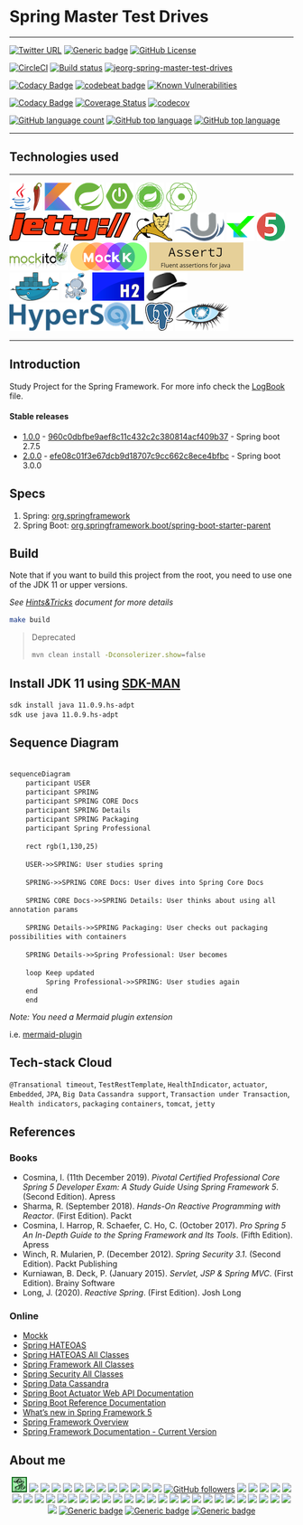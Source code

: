 # Spring Master Test Drives

---

[![Twitter URL](https://img.shields.io/twitter/url?logoColor=blue&style=social&url=https%3A%2F%2Fimg.shields.io%2Ftwitter%2Furl%3Fstyle%3Dsocial)](https://twitter.com/intent/tweet?text=%20Checkout%20this%20%40github%20repo%20by%20%40joaofse%20%F0%9F%91%A8%F0%9F%8F%BD%E2%80%8D%F0%9F%92%BB%3A%20https%3A//github.com/jesperancinha/jeorg-spring-master-test-drives)
[![Generic badge](https://img.shields.io/static/v1.svg?label=GitHub&message=Spring%20Master%20Test%20Drives&color=informational)](https://github.com/jesperancinha/jeorg-spring-master-test-drives)
[![GitHub License](https://img.shields.io/badge/license-Apache%20License%202.0-blue.svg?style=flat)](https://www.apache.org/licenses/LICENSE-2.0)

[![CircleCI](https://circleci.com/gh/jesperancinha/jeorg-spring-master-test-drives.svg?style=svg)](https://circleci.com/gh/jesperancinha/jeorg-spring-master-test-drives)
[![Build status](https://ci.appveyor.com/api/projects/status/wksvhmqaq0sd8505?svg=true)](https://ci.appveyor.com/project/jesperancinha/jeorg-spring-master-test-drives)
[![jeorg-spring-master-test-drives](https://github.com/jesperancinha/jeorg-spring-master-test-drives/actions/workflows/jeorg-spring-master-test-drives.yml/badge.svg)](https://github.com/jesperancinha/jeorg-spring-master-test-drives/actions/workflows/jeorg-spring-master-test-drives.yml)

[![Codacy Badge](https://app.codacy.com/project/badge/Grade/db288a3f092a49fbb60d54ad963a47ed)](https://www.codacy.com/gh/jesperancinha/jeorg-spring-master-test-drives/dashboard?utm_source=github.com&amp;utm_medium=referral&amp;utm_content=jesperancinha/jeorg-spring-master-test-drives&amp;utm_campaign=Badge_Grade)
[![codebeat badge](https://codebeat.co/badges/1d960e1b-0c52-4ac0-90eb-d4f06fc97ba0)](https://codebeat.co/projects/github-com-jesperancinha-jeorg-spring-master-test-drives-main)
[![Known Vulnerabilities](https://snyk.io/test/github/jesperancinha/jeorg-spring-master-test-drives/badge.svg)](https://snyk.io/test/github/jesperancinha/jeorg-spring-master-test-drives)

[![Codacy Badge](https://app.codacy.com/project/badge/Coverage/db288a3f092a49fbb60d54ad963a47ed)](https://www.codacy.com/gh/jesperancinha/jeorg-spring-master-test-drives/dashboard?utm_source=github.com&utm_medium=referral&utm_content=jesperancinha/jeorg-spring-master-test-drives&utm_campaign=Badge_Coverage)
[![Coverage Status](https://coveralls.io/repos/github/jesperancinha/jeorg-spring-master-test-drives/badge.svg?branch=main)](https://coveralls.io/github/jesperancinha/jeorg-spring-master-test-drives?branch=master)
[![codecov](https://codecov.io/gh/jesperancinha/jeorg-spring-master-test-drives/branch/main/graph/badge.svg?token=2Eh0Oh5ro2)](https://codecov.io/gh/jesperancinha/jeorg-spring-master-test-drives)

[![GitHub language count](https://img.shields.io/github/languages/count/jesperancinha/jeorg-spring-master-test-drives.svg)](#)
[![GitHub top language](https://img.shields.io/github/languages/top/jesperancinha/jeorg-spring-master-test-drives.svg)](#)
[![GitHub top language](https://img.shields.io/github/languages/code-size/jesperancinha/jeorg-spring-master-test-drives.svg)](#)

---

## Technologies used

---

[![alt text](https://raw.githubusercontent.com/jesperancinha/project-signer/master/project-signer-templates/icons-50/java-50.png "Java")](https://www.oracle.com/nl/java/)
[![alt text](https://raw.githubusercontent.com/jesperancinha/project-signer/master/project-signer-templates/icons-50/lombok-50.png "Lombok")](https://projectlombok.org/)
[![alt text](https://raw.githubusercontent.com/jesperancinha/project-signer/master/project-signer-templates/icons-50/kotlin-50.png "Kotlin")](https://kotlinlang.org/)
[![alt text](https://raw.githubusercontent.com/jesperancinha/project-signer/master/project-signer-templates/icons-50/spring-50.png "Spring Framework")](https://spring.io/projects/spring-framework)
[![alt text](https://raw.githubusercontent.com/jesperancinha/project-signer/master/project-signer-templates/icons-50/spring-boot-50.png "Spring Boot")](https://spring.io/projects/spring-boot)
[![alt text](https://raw.githubusercontent.com/jesperancinha/project-signer/master/project-signer-templates/icons-50/spring-webflux-50.png "Spring Webfllux")](https://spring.io/projects/spring-boot)
[![alt text](https://raw.githubusercontent.com/jesperancinha/project-signer/master/project-signer-templates/icons-50/spring-reactor-50.png "Spring Reactor")](https://spring.io/reactive)
[![alt text](https://raw.githubusercontent.com/jesperancinha/project-signer/master/project-signer-templates/icons-50/jetty-50.png "Jetty")](https://www.eclipse.org/jetty/)
[![alt text](https://raw.githubusercontent.com/jesperancinha/project-signer/master/project-signer-templates/icons-50/tomcat-50.png "Tomcat")](http://tomcat.apache.org/)
[![alt text](https://raw.githubusercontent.com/jesperancinha/project-signer/master/project-signer-templates/icons-50/undertow-50.png "Undertow")](https://undertow.io/)
[![alt text](https://raw.githubusercontent.com/jesperancinha/project-signer/master/project-signer-templates/icons-50/kotest-50.png "Kotest")](https://kotest.io/)
[![alt text](https://raw.githubusercontent.com/jesperancinha/project-signer/master/project-signer-templates/icons-50/jupiter5-50.png "Jupiter 5")](https://junit.org/junit5/docs/current/user-guide/)
[![alt text](https://raw.githubusercontent.com/jesperancinha/project-signer/master/project-signer-templates/icons-50/mockito-50.png "Mockito")](https://site.mockito.org/)
[![alt text](https://raw.githubusercontent.com/jesperancinha/project-signer/master/project-signer-templates/icons-50/mockk-50.png "MockK")](https://mockk.io/)
[![alt text](https://raw.githubusercontent.com/jesperancinha/project-signer/master/project-signer-templates/icons-50/assertj-50.png "AssertJ")](https://assertj.github.io/doc/)
[![alt text](https://raw.githubusercontent.com/jesperancinha/project-signer/master/project-signer-templates/icons-50/docker-50.png "Docker")](https://www.docker.com/)
[![alt text](https://raw.githubusercontent.com/jesperancinha/project-signer/master/project-signer-templates/icons-50/docker-compose-50.png "Docker Compose")](https://docs.docker.com/compose/)
[![alt text](https://raw.githubusercontent.com/jesperancinha/project-signer/master/project-signer-templates/icons-50/h2-50.png "H2")](https://www.h2database.com/)
[![alt text](https://raw.githubusercontent.com/jesperancinha/project-signer/master/project-signer-templates/icons-50/derby-50.png "Derby")](https://db.apache.org/derby/)
[![alt text](https://raw.githubusercontent.com/jesperancinha/project-signer/master/project-signer-templates/icons-50/hsql-50.png "HSQL")](http://hsqldb.org/)
[![alt text](https://raw.githubusercontent.com/jesperancinha/project-signer/master/project-signer-templates/icons-50/postgres-50.png "Postgres")](https://www.postgresql.org/)
[![alt text](https://raw.githubusercontent.com/jesperancinha/project-signer/master/project-signer-templates/icons-50/cassandra-50.png "Cassandra")](http://cassandra.apache.org/)

---

## Introduction

Study Project for the Spring Framework. For more info check the [LogBook](./LogBook.md) file.

#### Stable releases

-   [1.0.0](https://github.com/jesperancinha/jeorg-spring-master-test-drives/tree/1.0.0) - [960c0dbfbe9aef8c11c432c2c380814acf409b37](https://github.com/jesperancinha/jeorg-spring-master-test-drives/tree/1.0.0) - Spring boot 2.7.5
-   [2.0.0](https://github.com/jesperancinha/jeorg-spring-master-test-drives/tree/2.0.0) - [efe08c01f3e67dcb9d18707c9cc662c8ece4bfbc](https://github.com/jesperancinha/jeorg-spring-master-test-drives/tree/2.0.0) - Spring boot 3.0.0

## Specs

1.  Spring: [org.springframework](https://mvnrepository.com/artifact/org.springframework/)
2.  Spring Boot: [org.springframework.boot/spring-boot-starter-parent](https://mvnrepository.com/artifact/org.springframework.boot/spring-boot-starter-parent)

## Build

Note that if you want to build this project from the root, you need to use one of the JDK 11 or upper versions.

<i>See [Hints&Tricks](https://github.com/jesperancinha/project-signer/blob/master/project-signer-templates/Hints%26Tricks.md)
document for more details</i>
```bash
make build
```
> Deprecated
>```bash
>mvn clean install -Dconsolerizer.show=false
>````
## Install JDK 11 using [SDK-MAN](https://sdkman.io/)

```bash
sdk install java 11.0.9.hs-adpt
sdk use java 11.0.9.hs-adpt
```

## Sequence Diagram

```mermaid

sequenceDiagram
    participant USER
    participant SPRING
    participant SPRING CORE Docs
    participant SPRING Details
    participant SPRING Packaging
    participant Spring Professional
    
    rect rgb(1,130,25)
    
    USER->>SPRING: User studies spring
    
    SPRING->>SPRING CORE Docs: User dives into Spring Core Docs
    
    SPRING CORE Docs->>SPRING Details: User thinks about using all annotation params
    
    SPRING Details->>SPRING Packaging: User checks out packaging possibilities with containers
    
    SPRING Details->>Spring Professional: User becomes
 
    loop Keep updated
         Spring Professional->>SPRING: User studies again
    end
    end
```

<i>Note: You need a Mermaid plugin extension</i>

i.e. [mermaid-plugin](https://chrome.google.com/webstore/detail/mermaid-diagrams/phfcghedmopjadpojhmmaffjmfiakfil/related)

## Tech-stack Cloud

`@Transational timeout`, `TestRestTemplate`, `HealthIndicator`, `actuator`, `Embedded`, `JPA`, `Big Data`
`Cassandra support`, `Transaction under Transaction`, `Health indicators`, `packaging`
`containers`, `tomcat`, `jetty`

## References

### Books

-   Cosmina, I. (11th December 2019). <i>Pivotal Certified Professional Core Spring 5 Developer Exam: A Study Guide Using Spring Framework 5</i>. (Second Edition). Apress
-   Sharma, R. (September 2018). <i>Hands-On Reactive Programming with Reactor</i>. (First Edition). Packt
-   Cosmina, I. Harrop, R. Schaefer, C. Ho, C. (October 2017). <i>Pro Spring 5 An In-Depth Guide to the Spring Framework and Its Tools</i>. (Fifth Edition). Apress
-   Winch, R. Mularien, P. (December 2012). <i>Spring Security 3.1</i>. (Second Edition). Packt Publishing
-   Kurniawan, B. Deck, P. (January 2015). <i>Servlet, JSP & Spring MVC</i>. (First Edition). Brainy Software
-   Long, J. (2020). <i>Reactive Spring</i>. (First Edition). Josh Long

### Online

-   [Mockk](https://mockk.io/)
-   [Spring HATEOAS](https://docs.spring.io/spring-hateoas)
-   [Spring HATEOAS All Classes](https://docs.spring.io/spring-hateoas/docs/current/api/)
-   [Spring Framework All Classes](https://docs.spring.io/spring-framework/docs/current/javadoc-api/)
-   [Spring Security All Classes](https://docs.spring.io/spring-security/site/docs/current/api/allclasses.html)
-   [Spring Data Cassandra](https://docs.spring.io/spring-data/cassandra/docs/current/reference/html/#preface)
-   [Spring Boot Actuator Web API Documentation](https://docs.spring.io/spring-boot/docs/current/actuator-api/htmlsingle/)
-   [Spring Boot Reference Documentation](https://docs.spring.io/spring-boot/docs/current/reference/html/)
-   [What’s new in Spring Framework 5](https://developer.ibm.com/languages/java/tutorials/j-whats-new-in-spring-framework-5-theedom)
-   [Spring Framework Overview](https://docs.spring.io/spring-framework/docs/5.1.18.RELEASE/spring-framework-reference/overview.html)
-   [Spring Framework Documentation - Current Version](https://docs.spring.io/spring-framework/docs/current/reference/html/index.html)

## About me

<div align="center">

[![alt text](https://raw.githubusercontent.com/jesperancinha/project-signer/master/project-signer-templates/icons-100/JEOrgLogo-27.png "João Esperancinha Homepage")](http://joaofilipesabinoesperancinha.nl)
[![](https://img.shields.io/badge/youtube-%230077B5.svg?style=for-the-badge&logo=youtube&color=FF0000)](https://www.youtube.com/@joaoesperancinha)
[![](https://img.shields.io/badge/Medium-12100E?style=for-the-badge&logo=medium&logoColor=white)](https://medium.com/@jofisaes)
[![](https://img.shields.io/badge/Buy%20Me%20A%20Coffee-%230077B5.svg?style=for-the-badge&logo=buymeacoffee&color=yellow)](https://www.buymeacoffee.com/jesperancinha)
[![](https://img.shields.io/badge/Twitter-%230077B5.svg?style=for-the-badge&logo=twitter&color=white)](https://twitter.com/joaofse)
[![](https://img.shields.io/badge/Mastodon-%230077B5.svg?style=for-the-badge&logo=mastodon&color=afd7f7)](https://masto.ai/@jesperancinha)
[![](https://img.shields.io/badge/Sessionize-%230077B5.svg?style=for-the-badge&logo=sessionize&color=cffff6)](https://sessionize.com/joao-esperancinha)
[![](https://img.shields.io/badge/Instagram-%230077B5.svg?style=for-the-badge&logo=instagram&color=purple)](https://www.instagram.com/joaofisaes)
[![](https://img.shields.io/badge/Tumblr-%230077B5.svg?style=for-the-badge&logo=tumblr&color=192841)](https://jofisaes.tumblr.com)
[![](https://img.shields.io/badge/Spotify-1ED760?style=for-the-badge&logo=spotify&logoColor=white)](https://open.spotify.com/user/jlnozkcomrxgsaip7yvffpqqm)
[![](https://img.shields.io/badge/linkedin-%230077B5.svg?style=for-the-badge&logo=linkedin)](https://www.linkedin.com/in/joaoesperancinha/)
[![](https://img.shields.io/badge/Xing-%230077B5.svg?style=for-the-badge&logo=xing&color=064e40)](https://www.xing.com/profile/Joao_Esperancinha/cv)
[![](https://img.shields.io/badge/YCombinator-%230077B5.svg?style=for-the-badge&logo=ycombinator&color=d0d9cd)](https://news.ycombinator.com/user?id=jesperancinha)
[![GitHub followers](https://img.shields.io/github/followers/jesperancinha.svg?label=Jesperancinha&style=for-the-badge&logo=github&color=grey "GitHub")](https://github.com/jesperancinha)
[![](https://img.shields.io/badge/bitbucket-%230077B5.svg?style=for-the-badge&logo=bitbucket&color=blue)](https://bitbucket.org/jesperancinha)
[![](https://img.shields.io/badge/gitlab-%230077B5.svg?style=for-the-badge&logo=gitlab&color=orange)](https://gitlab.com/jesperancinha)
[![](https://img.shields.io/badge/Sonatype%20Search%20Repos-%230077B5.svg?style=for-the-badge&color=red)](https://central.sonatype.com/search?smo=true&q=org.jesperancinha)
[![](https://img.shields.io/badge/Stack%20Overflow-%230077B5.svg?style=for-the-badge&logo=stackoverflow&color=5A5A5A)](https://stackoverflow.com/users/3702839/joao-esperancinha)
[![](https://img.shields.io/badge/Credly-%230077B5.svg?style=for-the-badge&logo=credly&color=064e40)](https://www.credly.com/users/joao-esperancinha)
[![](https://img.shields.io/badge/Coursera-%230077B5.svg?style=for-the-badge&logo=coursera&color=000080)](https://www.coursera.org/user/da3ff90299fa9297e283ee8e65364ffb)
[![](https://img.shields.io/badge/Docker-%230077B5.svg?style=for-the-badge&logo=docker&color=cyan)](https://hub.docker.com/u/jesperancinha)
[![](https://img.shields.io/badge/Reddit-%230077B5.svg?style=for-the-badge&logo=reddit&color=black)](https://www.reddit.com/user/jesperancinha/)
[![](https://img.shields.io/badge/Hackernoon-%230077B5.svg?style=for-the-badge&logo=hackernoon&color=0a5d00)](https://hackernoon.com/@jesperancinha)
[![](https://img.shields.io/badge/Dev.TO-%230077B5.svg?style=for-the-badge&color=black&logo=dev.to)](https://dev.to/jofisaes)
[![](https://img.shields.io/badge/Code%20Project-%230077B5.svg?style=for-the-badge&logo=codeproject&color=063b00)](https://www.codeproject.com/Members/jesperancinha)
[![](https://img.shields.io/badge/Free%20Code%20Camp-%230077B5.svg?style=for-the-badge&logo=freecodecamp&color=0a5d00)](https://www.freecodecamp.org/jofisaes)
[![](https://img.shields.io/badge/Hackerrank-%230077B5.svg?style=for-the-badge&logo=hackerrank&color=1e2f97)](https://www.hackerrank.com/jofisaes)
[![](https://img.shields.io/badge/LeetCode-%230077B5.svg?style=for-the-badge&logo=leetcode&color=002647)](https://leetcode.com/jofisaes)
[![](https://img.shields.io/badge/Codewars-%230077B5.svg?style=for-the-badge&logo=codewars&color=722F37)](https://www.codewars.com/users/jesperancinha)
[![](https://img.shields.io/badge/CodePen-%230077B5.svg?style=for-the-badge&logo=codepen&color=black)](https://codepen.io/jesperancinha)
[![](https://img.shields.io/badge/HackerEarth-%230077B5.svg?style=for-the-badge&logo=hackerearth&color=00035b)](https://www.hackerearth.com/@jofisaes)
[![](https://img.shields.io/badge/Khan%20Academy-%230077B5.svg?style=for-the-badge&logo=khanacademy&color=00035b)](https://www.khanacademy.org/profile/jofisaes)
[![](https://img.shields.io/badge/Pinterest-%230077B5.svg?style=for-the-badge&logo=pinterest&color=FF0000)](https://nl.pinterest.com/jesperancinha)
[![](https://img.shields.io/badge/Quora-%230077B5.svg?style=for-the-badge&logo=quora&color=FF0000)](https://nl.quora.com/profile/Jo%C3%A3o-Esperancinha)
[![](https://img.shields.io/badge/Google%20Play-%230077B5.svg?style=for-the-badge&logo=googleplay&color=purple)](https://play.google.com/store/apps/developer?id=Joao+Filipe+Sabino+Esperancinha)
[![](https://img.shields.io/badge/Coderbyte-%230077B5.svg?style=for-the-badge&color=blue&logo=coderbyte)](https://coderbyte.com/profile/jesperancinha)
[![](https://img.shields.io/badge/InfoQ-%230077B5.svg?style=for-the-badge&color=blue&logo=coderbyte)](https://www.infoq.com/profile/Joao-Esperancinha.2/)
[![](https://img.shields.io/badge/OCP%20Java%2011-%230077B5.svg?style=for-the-badge&logo=oracle&color=064e40)](https://www.credly.com/badges/87609d8e-27c5-45c9-9e42-60a5e9283280)
[![](https://img.shields.io/badge/OCP%20JEE%207-%230077B5.svg?style=for-the-badge&logo=oracle&color=064e40)](https://www.credly.com/badges/27a14e06-f591-4105-91ca-8c3215ef39a2)
[![](https://img.shields.io/badge/VMWare%20Spring%20Professional%202021-%230077B5.svg?style=for-the-badge&logo=spring&color=064e40)](https://www.credly.com/badges/762fa7a4-9cf4-417d-bd29-7e072d74cdb7)
[![](https://img.shields.io/badge/IBM%20Cybersecurity%20Analyst%20Professional-%230077B5.svg?style=for-the-badge&logo=ibm&color=064e40)](https://www.credly.com/badges/ad1f4abe-3dfa-4a8c-b3c7-bae4669ad8ce)
[![](https://img.shields.io/badge/Deep%20Learning-%230077B5.svg?style=for-the-badge&logo=ibm&color=064e40)](https://www.credly.com/badges/8d27e38c-869d-4815-8df3-13762c642d64)
[![](https://img.shields.io/badge/Certified%20Neo4j%20Professional-%230077B5.svg?style=for-the-badge&logo=neo4j&color=064e40)](https://graphacademy.neo4j.com/certificates/c279afd7c3988bd727f8b3acb44b87f7504f940aac952495ff827dbfcac024fb.pdf)
[![](https://img.shields.io/badge/Certified%20Advanced%20JavaScript%20Developer-%230077B5.svg?style=for-the-badge&logo=javascript&color=064e40)](https://cancanit.com/certified/1462/)
[![](https://img.shields.io/badge/Kong%20Champions-%230077B5.svg?style=for-the-badge&logo=kong&color=064e40)](https://konghq.com/kong-champions)
[![Generic badge](https://img.shields.io/static/v1.svg?label=GitHub&message=JEsperancinhaOrg&color=064e40&style=for-the-badge "jesperancinha.org dependencies")](https://github.com/JEsperancinhaOrg)
[![Generic badge](https://img.shields.io/static/v1.svg?label=All%20Badges&message=Badges&color=064e40&style=for-the-badge "All badges")](https://joaofilipesabinoesperancinha.nl/badges)
[![Generic badge](https://img.shields.io/static/v1.svg?label=Status&message=Project%20Status&color=orange&style=for-the-badge "Project statuses")](https://github.com/jesperancinha/project-signer/blob/master/project-signer-quality/Build.md)

</div>
